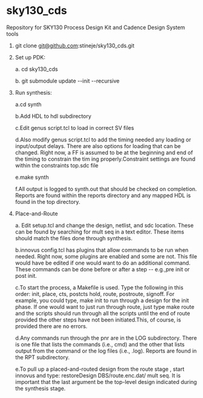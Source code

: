 # sky130_cds
Repository for SKY130 Process Design Kit and Cadence Design System tools

1. git clone git@github.com:stineje/sky130_cds.git

2. Set up PDK:
   
   a. cd sky130_cds
   
   b. git submodule update --init --recursive 

3. Run synthesis:

   a.cd synth
   
   b.Add HDL to hdl subdirectory
   
   c.Edit genus script.tcl to load in correct SV files
   
   d.Also modify genus script.tcl to add the timing needed any loading or input/output delays. There are also options for loading that can be changed. Right now, a FF is assumed to be at the beginning and end of the timing to constrain the tim     ing properly.Constraint settings are found within the constraints top.sdc file
   
   e.make synth
   
   f.All output is logged to synth.out that should be checked on completion. Reports are found within the reports directory and any mapped HDL is found in the top directory.  

4. Place-and-Route
   
   a. Edit setup.tcl and change the design, netlist, and sdc location. These can be found by searching for mult seq in a text editor. These items should match the files done through synthesis.
   
   b.innovus config.tcl has plugins that allow commands to be run when needed. Right now, some plugins are enabled and some are not. This file would have be edited if one would want to do an additional command. These commands can be done before or after a step -- e.g.,pre init or post init.
   
   c.To start the process, a Makefile is used. Type the following in this order: init, place, cts, postcts hold, route, postroute, signoff. For example, you could type, make init to run through a design for the init phase. If one would want to just run through route, just type make route and the scripts should run through all the scripts until the end of route provided the other steps have not been initiated.This, of course, is provided there are no errors.
   
   d.Any commands run through the pnr are in the LOG subdirectory. There is one file that lists the commands (i.e., cmd) and the other that lists output from the command or the log files (i.e., .log). Reports are found in the RPT subdirectory.
   
   e.To pull up a placed-and-routed design from the route stage , start innovus and type: restoreDesign DBS/route.enc.dat/ mult seq. It is important that the last argument be the top-level design indicated during the synthesis stage.

